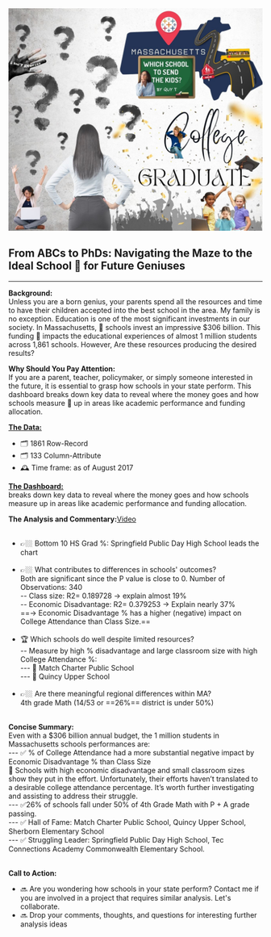 <img src="images/DATA PROJECT.jpg?raw=true"/>

## From ABCs to PhDs: Navigating the Maze to the Ideal School 🏫 for Future Geniuses 
---
**Background:**<br>
Unless you are a born genius, your parents spend all the resources and time to have their children accepted into the best school in the area.  My family is no exception.  Education is one of the most significant investments in our society. 
In Massachusetts, 🏫 schools invest an impressive $306 billion. This funding 🏫 impacts the educational experiences of almost 1 million students across 1,861 schools. However, Are these resources producing the desired results?

**Why Should You Pay Attention:**<br>
If you are a parent, teacher, policymaker, or simply someone interested in the future, it is essential to grasp how schools in your state perform. 
This dashboard breaks down key data to reveal where the money goes and how schools measure 📐 up in areas like academic performance and funding allocation.

[**The Data:**](https://www.kaggle.com/datasets/ndalziel/massachusetts-public-schools-data)<br>
  - 🗂️ 1861 Row-Record<br>
  - 🗂️	133 Column-Attribute<br>
  - 🕰️	Time frame: as of August 2017<br>

[**The Dashboard:**](https://public.tableau.com/app/profile/quy.tran4833/viz/MassStatDashBoard/Dashboard1)<br>
breaks down key data to reveal where the money goes and how schools measure up in areas like academic performance and funding allocation.<br>

**The Analysis and Commentary:**[Video](https://www.loom.com/share/ff138cb1308142208182dc7022075286)<br><br>
  - 👉🏼 Bottom 10 HS Grad %: Springfield Public Day High School leads the chart<br><br>
  - 👉🏼 What contributes to differences in schools' outcomes?<br>
      Both are significant since the P value is close to 0. Number of Observations: 340<br>
  -- Class size: 
         R2= 0.189728 -> explain almost 19%<br>
  -- Economic Disadvantage: 
         R2= 0.379253 -> Explain nearly 37%<br>
      ==-> Economic Disadvantage % has a higher (negative) impact on College Attendance than Class Size.==<br><br>
   - 🏆 Which schools do well despite limited resources?<br>
  -- Measure by high % disadvantage and large classroom size with high College Attendance %:<br>
      --- 🥇 Match Charter Public School<br>
      --- 🥇 Quincy Upper School<br><br>
   - 👉🏼 Are there meaningful regional differences within MA? <br>
      4th grade Math (14/53 or ==26%== district is under 50%)<br><br>

**Concise Summary:**<br>
    Even with a $306 billion annual budget, the 1 million students in Massachusetts schools performances are:<br>
  --- ✅ % of College Attendance had a more substantial negative impact by Economic Disadvantage % than Class Size<br>
         👏 Schools with high economic disadvantage and small classroom sizes show they put in the effort. Unfortunately, their efforts haven’t translated to a desirable college attendance percentage. It’s worth further investigating and assisting to address their struggle.<br>
  --- ✅26% of schools fall under 50% of 4th Grade Math with P + A grade passing.<br>
  --- ✅ Hall of Fame: Match Charter Public School, Quincy Upper School, Sherborn Elementary School<br>
  --- ✅ Struggling Leader: Springfield Public Day High School, Tec Connections Academy Commonwealth Elementary School.<br><br>

**Call to Action:**<br>
  - 🔜 Are you wondering how schools in your state perform? Contact me if you are involved in a project that requires similar analysis.  Let's collaborate.<br>
  - 🔜 Drop your comments, thoughts, and questions for interesting further analysis ideas<br>

